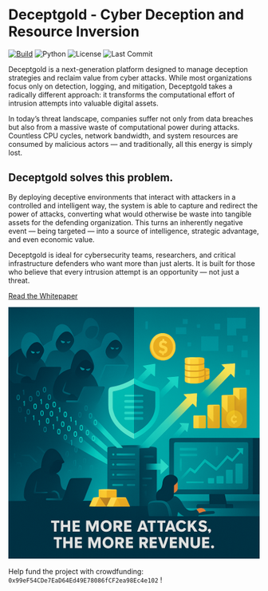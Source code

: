 # Deceptgold - Cyber Deception and Resource Inversion 

[![Build](https://github.com/new-resolve/deceptgold/actions/workflows/build.yml/badge.svg)](https://github.com/new-resolve/deceptgold/actions/workflows/build.yml)
![Python](https://img.shields.io/badge/python-3.12-blue?logo=python)
![License](https://img.shields.io/github/license/new-resolve/deceptgold)
![Last Commit](https://img.shields.io/github/last-commit/new-resolve/deceptgold)

Deceptgold is a next-generation platform designed to manage deception strategies and reclaim value from cyber attacks. While most organizations focus only on detection, logging, and mitigation, Deceptgold takes a radically different approach: it transforms the computational effort of intrusion attempts into valuable digital assets.

In today’s threat landscape, companies suffer not only from data breaches but also from a massive waste of computational power during attacks. Countless CPU cycles, network bandwidth, and system resources are consumed by malicious actors — and traditionally, all this energy is simply lost.

## Deceptgold solves this problem.

By deploying deceptive environments that interact with attackers in a controlled and intelligent way, the system is able to capture and redirect the power of attacks, converting what would otherwise be waste into tangible assets for the defending organization. This turns an inherently negative event — being targeted — into a source of intelligence, strategic advantage, and even economic value.

Deceptgold is ideal for cybersecurity teams, researchers, and critical infrastructure defenders who want more than just alerts. It is built for those who believe that every intrusion attempt is an opportunity — not just a threat.

[Read the Whitepaper](documentation/whitepaper.md)

![attacks_revenue.png](documentation/assets/attacks_revenue.png)
    

Help fund the project with crowdfunding: `0x99eF54CDe7EaD64Ed49E78086fCF2ea98Ec4e102` !